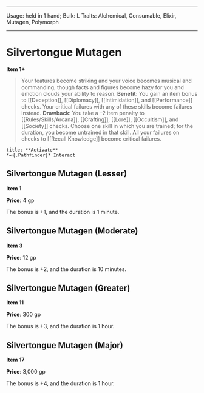 
---
Usage: held in 1 hand;
Bulk: L
Traits: Alchemical, Consumable, Elixir, Mutagen, Polymorph

---

# Silvertongue Mutagen

**Item 1+**

> Your features become striking and your voice becomes musical and commanding, though facts and figures become hazy for you and emotion clouds your ability to reason.
**Benefit**: You gain an item bonus to [[Deception]], [[Diplomacy]], [[Intimidation]], and [[Performance]] checks. Your critical failures with any of these skills become failures instead.
**Drawback**: You take a –2 item penalty to [[Rules/Skills/Arcana]], [[Crafting]], [[Lore]], [[Occultism]], and [[Society]] checks. Choose one skill in which you are trained; for the duration, you become untrained in that skill. All your failures on checks to [[Recall Knowledge]] become critical failures.

```ad-embed-ability
title: **Activate**
*⬻{.Pathfinder}* Interact 
```

## Silvertongue Mutagen (Lesser)

**Item 1**

**Price**: 4 gp

The bonus is +1, and the duration is 1 minute.

## Silvertongue Mutagen (Moderate)

**Item 3**

**Price**: 12 gp

The bonus is +2, and the duration is 10 minutes.

## Silvertongue Mutagen (Greater)

**Item 11**

**Price**: 300 gp

The bonus is +3, and the duration is 1 hour.

## Silvertongue Mutagen (Major)

**Item 17**

**Price**: 3,000 gp

The bonus is +4, and the duration is 1 hour.
